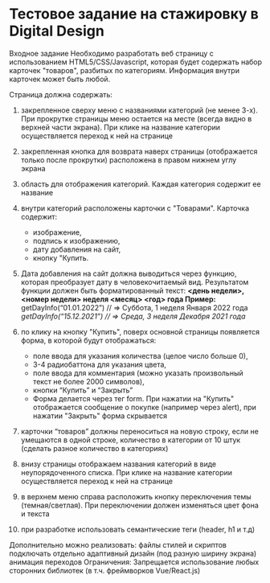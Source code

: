 # Тестовое задание на стажировку в Digital Design
Входное задание
Необходимо разработать веб страницу с использованием HTML5/CSS/Javascript, которая будет содержать набор карточек "товаров", разбитых по категориям. Информация внутри карточек может быть любой.

Страница должна содержать:

1. закрепленное сверху меню с названиями категорий (не менее 3-х). 
При прокрутке страницы меню остается на месте (всегда видно в верхней части экрана). 
При клике на название категории осуществляется переход к ней на странице

2. закрепленная кнопка для возврата наверх страницы (отображается только после прокрутки) расположена в правом нижнем углу экрана
3. область для отображения категорий. Каждая категория содержит ее название
4. внутри категорий расположены карточки с "Товарами". Карточка содержит:
     - изображение,
     - подпись к изображению,
     - дату добавления на сайт,
     - кнопку "Купить.
5.  Дата добавления на сайт должна выводиться через функцию, которая преобразует дату в человекочитаемый вид. Результатом функции должен быть форматированный текст: **<день недели>, <номер недели> неделя <месяц> <год> года
    Пример:** getDayInfo(“01.01.2022”) // => Суббота, 1 неделя Января 2022 года
    *getDayInfo(“15.12.2021”) // => Среда, 3 неделя Декабря 2021 года*
6.  по клику на кнопку "Купить", поверх основной страницы появляется форма, в которой будут отображаться:
    - поле ввода для указания количества (целое число больше 0),
     - 3-4 радиобаттона для указания цвета,
     - поле ввода для комментария (можно указать произвольный текст не более 2000 символов),
    - кнопки “Купить” и “Закрыть”
    - Форма делается через тег form. При нажатии на "Купить" отображается сообщение о покупке (например через alert), при нажатии "Закрыть" форма скрывается
7. карточки “товаров” должны переноситься на новую строку, если не умещаются в одной строке, количество в категории от 10 штук (сделать разное количество в категориях)
8. внизу страницы отображаем названия категорий в виде неупорядоченного списка. При клике на название категории осуществляется переход к ней на странице
9. в верхнем меню справа расположить кнопку переключения темы (темная/светлая). При переключении должен изменяться цвет фона и текста
10. при разработке использовать семантические теги (header, h1 и т.д)

Дополнительно можно реализовать:
файлы стилей и скриптов подключать отдельно
адаптивный дизайн (под разную ширину экрана)
анимация переходов
Ограничения:
Запрещается использование любых сторонних библиотек 
(в т.ч. фреймворков Vue/React.js)


































